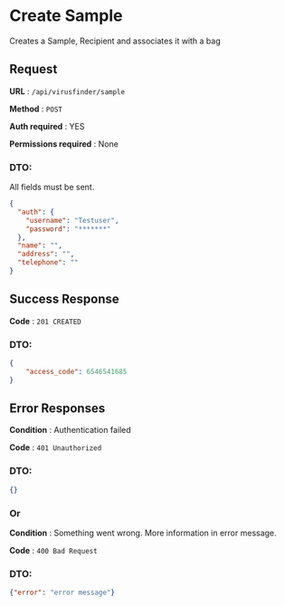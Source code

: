 # Create Sample

Creates a Sample, Recipient and associates it with a bag

## Request

**URL** : `/api/virusfinder/sample`

**Method** : `POST`

**Auth required** : YES

**Permissions required** : None

### DTO:
All fields must be sent.

```json
{
  "auth": {
    "username": "Testuser", 
    "password": "*******"
  },
  "name": "",
  "address": "",
  "telephone": ""
}
```

## Success Response

**Code** : `201 CREATED`

### DTO:

```json
{
    "access_code": 6546541685
}
```

## Error Responses
**Condition** : Authentication failed

**Code** : `401 Unauthorized`

### DTO:
````json
{}
````

### Or

**Condition** : Something went wrong. More information in error message.

**Code** : `400 Bad Request `

### DTO:
````json
{"error": "error message"}
````
